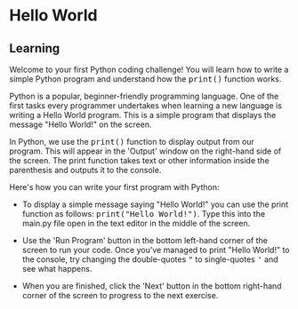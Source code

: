 <style>
code, pre {
  font-size: 0.9rem;
}
</style>

# Hello World

## Learning
Welcome to your first Python coding challenge! You will learn how to write a simple Python program and understand how the ```print()``` function works.

Python is a popular, beginner-friendly programming language. One of the first tasks every programmer undertakes when learning a new language is writing a Hello World program. This is a simple program that displays the message "Hello World!" on the screen.

In Python, we use the ```print()``` function to display output from our program. This will appear in the 'Output' window on the right-hand side of the screen. The print function takes text or other information inside the parenthesis and outputs it to the console.

Here's how you can write your first program with Python:

- To display a simple message saying "Hello World!" you can use the print function as follows: ```print("Hello World!")```. Type this into the main.py file open in the text editor in the middle of the screen.

- Use the 'Run Program' button in the bottom left-hand corner of the screen to run your code. Once you've managed to print "Hello World!" to the console, try changing the double-quotes ```"``` to single-quotes ```'``` and see what happens.

- When you are finished, click the 'Next' button in the bottom right-hand corner of the screen to progress to the next exercise.